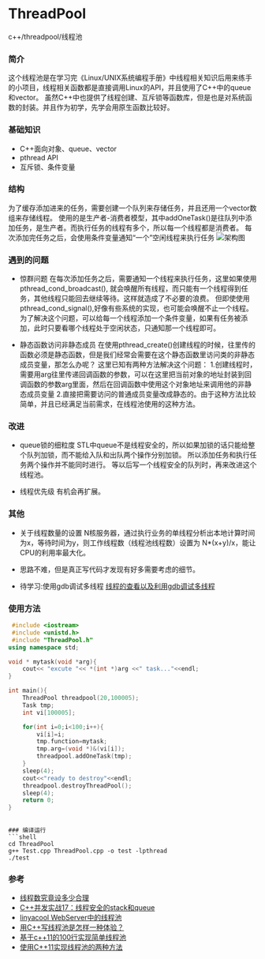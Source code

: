# ThreadPool
c++/threadpool/线程池

### 简介
这个线程池是在学习完《Linux/UNIX系统编程手册》中线程相关知识后用来练手的小项目，线程相关函数都是直接调用Linux的API，并且使用了C++中的queue和vector。
虽然C++中也提供了线程创建、互斥锁等函数库，但是也是对系统函数的封装。并且作为初学，先学会用原生函数比较好。

### 基础知识
* C++面向对象、queue、vector
* pthread API
* 互斥锁、条件变量

### 结构
为了缓存添加进来的任务，需要创建一个队列来存储任务，并且还用一个vector数组来存储线程。
使用的是生产者-消费者模型，其中addOneTask()是往队列中添加任务，是生产者。而执行任务的线程有多个，所以每一个线程都是消费者。
每次添加完任务之后，会使用条件变量通知“一个”空闲线程来执行任务
![架构图](https://i.loli.net/2019/06/08/5cfb92147394049618.png)

### 遇到的问题
* 惊群问题
在每次添加任务之后，需要通知一个线程来执行任务，这里如果使用pthread_cond_broadcast(),
就会唤醒所有线程，而只能有一个线程得到任务，其他线程只能回去继续等待。这样就造成了不必要的浪费。
但即使使用pthread_cond_signal(),好像有些系统的实现，也可能会唤醒不止一个线程。
为了解决这个问题，可以给每一个线程添加一个条件变量，如果有任务被添加，此时只要看哪个线程处于空闲状态，只通知那一个线程即可。

* 静态函数访问非静态成员
在使用pthread_create()创建线程的时候，往里传的函数必须是静态函数，但是我们经常会需要在这个静态函数里访问类的非静态成员变量，那怎么办呢？
这里已知有两种方法解决这个问题：
1.创建线程时，需要用arg往里传递回调函数的参数，可以在这里把当前对象的地址封装到回调函数的参数arg里面，然后在回调函数中使用这个对象地址来调用他的非静态成员变量
2.直接把需要访问的普通成员变量改成静态的。由于这种方法比较简单，并且已经满足当前需求，在线程池使用的这种方法。

### 改进
* queue锁的细粒度
STL中queue不是线程安全的，所以如果加锁的话只能给整个队列加锁，而不能给入队和出队两个操作分别加锁。
所以添加任务和执行任务两个操作并不能同时进行。
等以后写一个线程安全的队列时，再来改进这个线程池。

* 线程优先级
有机会再扩展。

### 其他
* 关于线程数量的设置
N核服务器，通过执行业务的单线程分析出本地计算时间为x，等待时间为y，则工作线程数（线程池线程数）设置为 N*(x+y)/x，能让CPU的利用率最大化。

* 思路不难，但是真正写代码才发现有好多需要考虑的细节。

* 待学习:使用gdb调试多线程
[线程的查看以及利用gdb调试多线程](https://blog.csdn.net/zhangye3017/article/details/80382496)

### 使用方法
```cpp
 #include <iostream>
 #include <unistd.h>
 #include "ThreadPool.h"
using namespace std;

void * mytask(void *arg){
    cout<< "excute "<< *(int *)arg <<" task..."<<endl;
}

int main(){
    ThreadPool threadpool(20,100005);
    Task tmp;
    int vi[100005];

    for(int i=0;i<100;i++){
        vi[i]=i;
        tmp.function=mytask;
        tmp.arg=(void *)&(vi[i]);
        threadpool.addOneTask(tmp);
    }
    sleep(4);
    cout<<"ready to destroy"<<endl;
    threadpool.destroyThreadPool();
    sleep(4);
    return 0;
}
```
```

### 编译运行
```shell
cd ThreadPool
g++ Test.cpp ThreadPool.cpp -o test -lpthread
./test
```

### 参考
* [线程数究竟设多少合理](https://blog.csdn.net/u010942020/article/details/52299281)
* [C++并发实战17：线程安全的stack和queue](https://blog.csdn.net/liuxuejiang158blog/article/details/17523477)
* [linyacool WebServer中的线程池](https://github.com/linyacool/WebServer/tree/master/WebServer)
* [用C++写线程池是怎样一种体验？](https://www.zhihu.com/question/27908489)
* [基于c++11的100行实现简单线程池](https://blog.csdn.net/gcola007/article/details/78750220)
* [使用C++11实现线程池的两种方法](https://blog.csdn.net/liushengxi_root/article/details/83932654)
